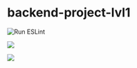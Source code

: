 # backend-project-lvl1

![Run ESLint](https://github.com/ne4istii/backend-project-lvl1/workflows/Run%20ESLint/badge.svg)

<a href="https://codeclimate.com/github/ne4istii/backend-project-lvl1/maintainability"><img src="https://api.codeclimate.com/v1/badges/6fefe2b49fef410f81d0/maintainability" /></a>

<a href="https://codeclimate.com/github/ne4istii/backend-project-lvl1/test_coverage"><img src="https://api.codeclimate.com/v1/badges/9db4f05d15eca6eede4f5cbf2c4d21265209777ad4e325bd62e8a12821b2c9d9/test_coverage" /></a>
